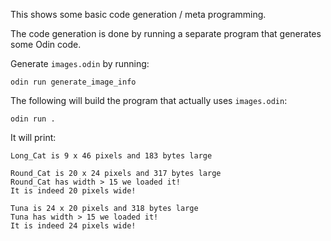 This shows some basic code generation / meta programming.

The code generation is done by running a separate program that generates some Odin code.

Generate `images.odin` by running:

```
odin run generate_image_info
```

The following will build the program that actually uses `images.odin`:

```
odin run .
```

It will print:

```
Long_Cat is 9 x 46 pixels and 183 bytes large

Round_Cat is 20 x 24 pixels and 317 bytes large
Round_Cat has width > 15 we loaded it!
It is indeed 20 pixels wide!

Tuna is 24 x 20 pixels and 318 bytes large
Tuna has width > 15 we loaded it!
It is indeed 24 pixels wide!
```